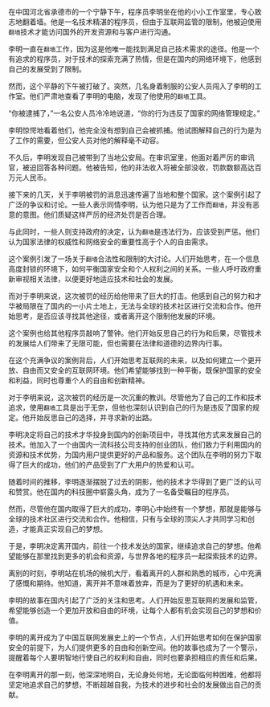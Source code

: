 在中国河北省承德市的一个宁静下午，程序员李明坐在他的小小工作室里，专心致志地翻着墙。他是一名技术精湛的程序员，但由于互联网监管的限制，他被迫使用`翻墙`技术才能访问国外的开发资源和与客户进行沟通。

李明一直在`翻墙`工作，因为这是他唯一能找到满足自己技术需求的途径。他是一个有追求的程序员，对于技术的探索充满了热情，但是在国内的网络环境下，他感到自己的发展受到了限制。

然而，这个平静的下午被打破了。突然，几名身着制服的公安人员闯入了李明的工作室。他们严肃地查看了李明的电脑，发现了他使用的`翻墙`工具。

“你被逮捕了，”一名公安人员冷冷地说道，“你的行为违反了国家的网络管理规定。”

李明惊愕地看着他们，他完全没有想到自己会被抓捕。他试图解释自己的行为是为了工作的需要，但公安人员对他的解释毫不动容。

不久后，李明发现自己被带到了当地公安局。在审讯室里，他面对着严厉的审讯官，被迫回答各种问题。他被告知，他的非法收入将被全部没收，罚款数额高达百万元人民币。

接下来的几天，关于李明被罚的消息迅速传遍了当地和整个国家。这个案例引起了广泛的争议和讨论。一些人表示同情李明，认为他只是为了工作而`翻墙`，并没有恶意的意图。他们质疑这样严厉的经济处罚是否合理。

与此同时，一些人则支持政府的决定，认为`翻墙`是违法行为，应该受到严惩。他们认为国家法律的权威性和网络安全的重要性高于个人的自由需求。

这个案例引发了一场关于`翻墙`合法性和限制的大讨论。人们开始思考，在一个信息高度封锁的环境下，如何平衡国家安全和个人权利之间的关系。一些人呼吁政府重新审视相关法律，以便更好地适应技术和社会的发展。

而对于李明来说，这次被罚的经历给他带来了巨大的打击。他感到自己的努力和才华被局限在了国内的一小片土地上，无法与全球的技术社区进行交流和合作。他开始思考，是否应该寻找其他途径，或者离开这个限制他发展的环境。

这个案例也给其他程序员敲响了警钟。他们开始反思自己的行为和后果，尽管技术的发展给人们带来了无限可能，但也需要在法律和道德的边界内行事。

在这个充满争议的案例背后，人们开始思考互联网的未来，以及如何建立一个更开放、自由而又安全的互联网环境。他们希望能够找到一种平衡，既保护国家的安全和利益，同时也尊重个人的自由和创新精神。

对于李明来说，这次被罚的经历是一次沉重的教训。尽管他为了自己的工作和技术追求，使用`翻墙`工具是出于无奈，但他也深刻认识到自己的行为是违反了国家的规定。他开始反思自己的选择，并寻求新的出路。

李明决定将自己的技术才华投身到国内的创新项目中，寻找其他方式来发展自己的技术。他加入了一个由国内一流科技公司支持的创业团队，他们致力于利用国内的资源和技术优势，为国内用户提供更好的产品和服务。这个团队在李明的努力下取得了巨大的成功，他们的产品受到了广大用户的热爱和认可。

随着时间的推移，李明逐渐摆脱了过去的阴影，他的技术才华得到了更广泛的认可和赞赏。他在国内的科技圈中崭露头角，成为了一名备受瞩目的程序员。

然而，尽管他在国内取得了巨大的成功，李明心中始终有一个梦想，那就是能够与全球的技术社区进行交流和合作。他相信，只有与全球的顶尖人才共同学习和创造，才能真正实现自己的梦想。

于是，李明决定离开国内，前往一个技术发达的国家，继续追求自己的梦想。他希望能够在那里找到更多的机会和资源，与世界各地的程序员一起探索技术的边界。

离别的时刻，李明站在机场的候机大厅，看着离开的人群和熟悉的城市，心中充满了感慨和期待。他知道，离开并不意味着放弃，而是为了更好的机遇和未来。

李明的故事在国内引起了广泛的关注和思考。人们开始反思互联网的发展和监管，希望能够创造一个更加开放和自由的环境，让每个人都有机会实现自己的梦想和价值。

李明的离开成为了中国互联网发展史上的一个节点，人们开始思考如何在保护国家安全的前提下，为人们提供更多的自由和创新空间。他的故事也成为了一个警示，提醒着每个人要明智地行使自己的权利和自由，同时也要承担相应的责任和后果。

在李明离开的那一刻，他深深地明白，无论身处何地，无论面临何种困难，他都将坚定地追求自己的梦想，不断超越自我，为技术的进步和社会的发展做出自己的贡献。